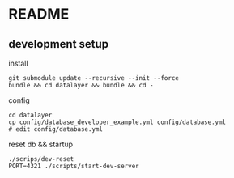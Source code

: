 # README

## development setup

install

```shell
git submodule update --recursive --init --force
bundle && cd datalayer && bundle && cd -
```

config

```shell
cd datalayer
cp config/database_developer_example.yml config/database.yml
# edit config/database.yml
```

reset db && startup

```shell
./scrips/dev-reset
PORT=4321 ./scripts/start-dev-server
```
